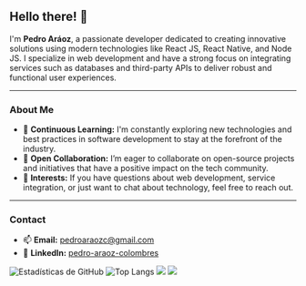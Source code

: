
## Hello there! 🖖

I'm **Pedro Aráoz**, a passionate developer dedicated to creating innovative solutions using modern technologies like React JS, React Native, and Node JS. I specialize in web development and have a strong focus on integrating services such as databases and third-party APIs to deliver robust and functional user experiences.

---

### About Me

- 🌱 **Continuous Learning:** I'm constantly exploring new technologies and best practices in software development to stay at the forefront of the industry.
- 👯 **Open Collaboration:** I’m eager to collaborate on open-source projects and initiatives that have a positive impact on the tech community.
- 💬 **Interests:** If you have questions about web development, service integration, or just want to chat about technology, feel free to reach out.

---

### Contact

- 📫 **Email:** [pedroaraozc@gmail.com](mailto:pedroaraozc@gmail.com)
- 🔗 **LinkedIn:** [pedro-araoz-colombres](https://www.linkedin.com/in/pedro-araoz-colombres)


<!--
## Hi there 👋

**PedroAraozC/PedroAraozC** is a ✨ _special_ ✨ repository because its `README.md` (this file) appears on your GitHub profile.

Here are some ideas to get you started:

- 🔭 I’m currently working on ...
- 🌱 I’m currently learning ...
- 👯 I’m looking to collaborate on ...
- 🤔 I’m looking for help with ...
- 💬 Ask me about ...
- 📫 How to reach me: ...
- 😄 Pronouns: ...
- ⚡ Fun fact: ...
-->
![Estadísticas de GitHub](https://github-readme-stats.vercel.app/api?username=PedroAraozC&show_icons=true&theme=tokyonight)
![Top Langs](https://github-readme-stats.vercel.app/api/top-langs/?username=PedroAraozC&langs_count=8&theme=tokyonight)
![](http://github-profile-summary-cards.vercel.app/api/cards/profile-details?username=PedroAraozC&theme=tokyonight)
![](http://github-profile-summary-cards.vercel.app/api/cards/productive-time?username=PedroAraozC&theme=tokyonight&utcOffset=8)
